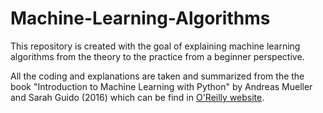 # Machine-Learning-Algorithms

This repository is created with the goal of explaining machine learning algorithms from the theory to the practice from a beginner perspective.

All the coding and explanations are taken and summarized from the the book "Introduction to Machine Learning with Python" by Andreas Mueller and Sarah Guido (2016) which can be find in [O'Reilly website](https://www.oreilly.com/library/view/introduction-to-machine/9781449369880/).
